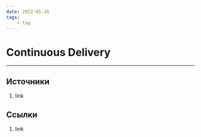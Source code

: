 ```yaml
---
date: 2022-05-28
tags:
    - tag
---
```

# Continuous Delivery

---

## Источники

1. link

## Ссылки

1. link
